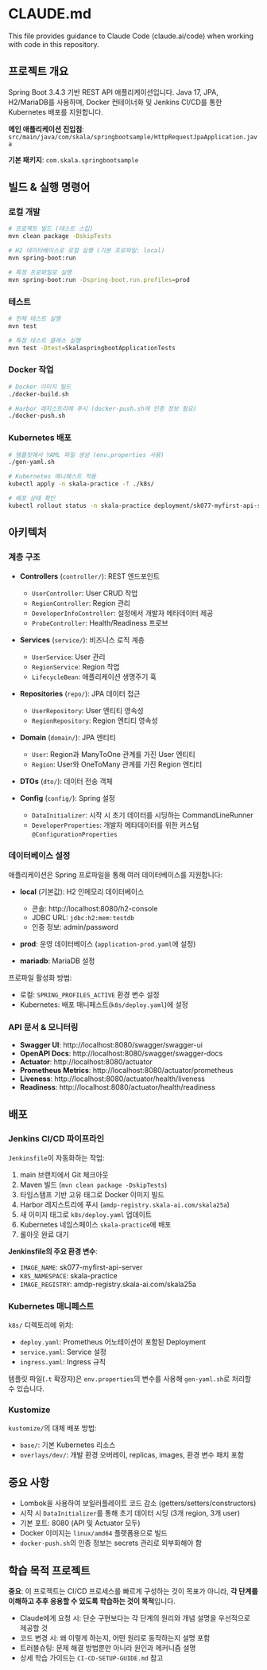 # CLAUDE.md

This file provides guidance to Claude Code (claude.ai/code) when working with code in this repository.

## 프로젝트 개요

Spring Boot 3.4.3 기반 REST API 애플리케이션입니다. Java 17, JPA, H2/MariaDB를 사용하며, Docker 컨테이너화 및 Jenkins CI/CD를 통한 Kubernetes 배포를 지원합니다.

**메인 애플리케이션 진입점**: `src/main/java/com/skala/springbootsample/HttpRequestJpaApplication.java`

**기본 패키지**: `com.skala.springbootsample`

## 빌드 & 실행 명령어

### 로컬 개발
```bash
# 프로젝트 빌드 (테스트 스킵)
mvn clean package -DskipTests

# H2 데이터베이스로 로컬 실행 (기본 프로파일: local)
mvn spring-boot:run

# 특정 프로파일로 실행
mvn spring-boot:run -Dspring-boot.run.profiles=prod
```

### 테스트
```bash
# 전체 테스트 실행
mvn test

# 특정 테스트 클래스 실행
mvn test -Dtest=SkalaspringbootApplicationTests
```

### Docker 작업
```bash
# Docker 이미지 빌드
./docker-build.sh

# Harbor 레지스트리에 푸시 (docker-push.sh에 인증 정보 필요)
./docker-push.sh
```

### Kubernetes 배포
```bash
# 템플릿에서 YAML 파일 생성 (env.properties 사용)
./gen-yaml.sh

# Kubernetes 매니페스트 적용
kubectl apply -n skala-practice -f ./k8s/

# 배포 상태 확인
kubectl rollout status -n skala-practice deployment/sk077-myfirst-api-server
```

## 아키텍처

### 계층 구조
- **Controllers** (`controller/`): REST 엔드포인트
  - `UserController`: User CRUD 작업
  - `RegionController`: Region 관리
  - `DeveloperInfoController`: 설정에서 개발자 메타데이터 제공
  - `ProbeController`: Health/Readiness 프로브

- **Services** (`service/`): 비즈니스 로직 계층
  - `UserService`: User 관리
  - `RegionService`: Region 작업
  - `LifecycleBean`: 애플리케이션 생명주기 훅

- **Repositories** (`repo/`): JPA 데이터 접근
  - `UserRepository`: User 엔티티 영속성
  - `RegionRepository`: Region 엔티티 영속성

- **Domain** (`domain/`): JPA 엔티티
  - `User`: Region과 ManyToOne 관계를 가진 User 엔티티
  - `Region`: User와 OneToMany 관계를 가진 Region 엔티티

- **DTOs** (`dto/`): 데이터 전송 객체
- **Config** (`config/`): Spring 설정
  - `DataInitializer`: 시작 시 초기 데이터를 시딩하는 CommandLineRunner
  - `DeveloperProperties`: 개발자 메타데이터를 위한 커스텀 `@ConfigurationProperties`

### 데이터베이스 설정

애플리케이션은 Spring 프로파일을 통해 여러 데이터베이스를 지원합니다:

- **local** (기본값): H2 인메모리 데이터베이스
  - 콘솔: http://localhost:8080/h2-console
  - JDBC URL: `jdbc:h2:mem:testdb`
  - 인증 정보: admin/password

- **prod**: 운영 데이터베이스 (`application-prod.yaml`에 설정)
- **mariadb**: MariaDB 설정

프로파일 활성화 방법:
- 로컬: `SPRING_PROFILES_ACTIVE` 환경 변수 설정
- Kubernetes: 배포 매니페스트(`k8s/deploy.yaml`)에 설정

### API 문서 & 모니터링

- **Swagger UI**: http://localhost:8080/swagger/swagger-ui
- **OpenAPI Docs**: http://localhost:8080/swagger/swagger-docs
- **Actuator**: http://localhost:8080/actuator
- **Prometheus Metrics**: http://localhost:8080/actuator/prometheus
- **Liveness**: http://localhost:8080/actuator/health/liveness
- **Readiness**: http://localhost:8080/actuator/health/readiness

## 배포

### Jenkins CI/CD 파이프라인

`Jenkinsfile`이 자동화하는 작업:
1. main 브랜치에서 Git 체크아웃
2. Maven 빌드 (`mvn clean package -DskipTests`)
3. 타임스탬프 기반 고유 태그로 Docker 이미지 빌드
4. Harbor 레지스트리에 푸시 (`amdp-registry.skala-ai.com/skala25a`)
5. 새 이미지 태그로 `k8s/deploy.yaml` 업데이트
6. Kubernetes 네임스페이스 `skala-practice`에 배포
7. 롤아웃 완료 대기

**Jenkinsfile의 주요 환경 변수**:
- `IMAGE_NAME`: sk077-myfirst-api-server
- `K8S_NAMESPACE`: skala-practice
- `IMAGE_REGISTRY`: amdp-registry.skala-ai.com/skala25a

### Kubernetes 매니페스트

`k8s/` 디렉토리에 위치:
- `deploy.yaml`: Prometheus 어노테이션이 포함된 Deployment
- `service.yaml`: Service 설정
- `ingress.yaml`: Ingress 규칙

템플릿 파일(`.t` 확장자)은 `env.properties`의 변수를 사용해 `gen-yaml.sh`로 처리할 수 있습니다.

### Kustomize

`kustomize/`의 대체 배포 방법:
- `base/`: 기본 Kubernetes 리소스
- `overlays/dev/`: 개발 환경 오버레이, replicas, images, 환경 변수 패치 포함

## 중요 사항

- Lombok을 사용하여 보일러플레이트 코드 감소 (getters/setters/constructors)
- 시작 시 `DataInitializer`를 통해 초기 데이터 시딩 (3개 region, 3개 user)
- 기본 포트: 8080 (API 및 Actuator 모두)
- Docker 이미지는 `linux/amd64` 플랫폼용으로 빌드
- `docker-push.sh`의 인증 정보는 secrets 관리로 외부화해야 함

## 학습 목적 프로젝트

**중요**: 이 프로젝트는 CI/CD 프로세스를 빠르게 구성하는 것이 목표가 아니라, **각 단계를 이해하고 추후 응용할 수 있도록 학습하는 것이 목적**입니다.

- Claude에게 요청 시: 단순 구현보다는 각 단계의 원리와 개념 설명을 우선적으로 제공할 것
- 코드 변경 시: 왜 이렇게 하는지, 어떤 원리로 동작하는지 설명 포함
- 트러블슈팅: 문제 해결 방법뿐만 아니라 원인과 메커니즘 설명
- 상세 학습 가이드는 `CI-CD-SETUP-GUIDE.md` 참고